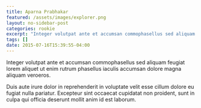 ```yaml
---
title: Aparna Prabhakar
featured: /assets/images/explorer.png
layout: no-sidebar-post
categories: rookie
excerpt: "Integer volutpat ante et accumsan commophasellus sed aliquam feugiat lorem aliquet ut enim rutrum phasellus iaculis accumsan dolore magna aliquam veroeros."
tags: []
date: 2015-07-16T15:39:55-04:00
---
```


<p>Integer volutpat ante et accumsan commophasellus sed aliquam feugiat lorem aliquet ut enim rutrum phasellus iaculis accumsan dolore magna aliquam veroeros.</p>
<p>Duis aute irure dolor in reprehenderit in voluptate velit esse cillum dolore eu fugiat nulla pariatur. Excepteur sint occaecat cupidatat non proident, sunt in culpa qui officia deserunt mollit anim id est laborum.</p>
